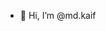 - 👋 Hi, I’m @md.kaif 



<!---
Mdanaskhan/Mdanaskhan is a ✨ special ✨ repository because its `README.md` (this file) appears on your GitHub profile.
You can click the Preview link to take a look at your changes.
--->
